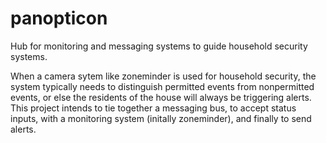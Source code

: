panopticon
==========

Hub for monitoring and messaging systems to guide household security systems.


When a camera sytem like zoneminder is used for household security, the system
typically needs to distinguish permitted events from nonpermitted events, or
else the residents of the house will always be triggering alerts.  This
project intends to tie together a messaging bus, to accept status inputs,
with a monitoring system (initally zoneminder), and finally to send alerts.
